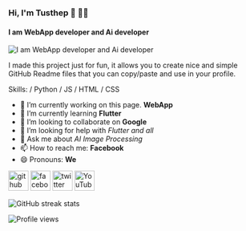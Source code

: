 ### **Hi, I'm Tusthep** 👋 🧑‍💻
#### **I am WebApp developer and Ai developer**
![**I am WebApp developer and Ai developer**](https://scontent.fbkk6-1.fna.fbcdn.net/v/t39.30808-6/326458435_1376525779786551_4223393276766237896_n.jpg?_nc_cat=108&ccb=1-7&_nc_sid=730e14&_nc_ohc=wb0udejIwFoAX-eqBNR&_nc_ht=scontent.fbkk6-1.fna&oh=00_AfB8KBiePLEgSLx6Ku4Kx0wxzfktgTkAHZLp9hYDRJZkqg&oe=63CE8147)

I made this project just for fun, it allows you to create nice and simple GitHub Readme files that you can copy/paste and use in your profile.

Skills: / Python / JS / HTML / CSS

- 🔭 I’m currently working on this page. **WebApp** 
- 🌱 I’m currently learning **Flutter** 
- 👯 I’m looking to collaborate on **Google** 
- 🤔 I’m looking for help with *Flutter and all* 
- 💬 Ask me about *AI Image Processing* 
- 📫 How to reach me: **Facebook** 
- 😄 Pronouns: **We** 


[<img src='https://cdn.jsdelivr.net/npm/simple-icons@3.0.1/icons/github.svg' alt='github' height='40'>](https://github.com/Pup077)  [<img src='https://cdn.jsdelivr.net/npm/simple-icons@3.0.1/icons/facebook.svg' alt='facebook' height='40'>](https://www.facebook.com/TusthepPuppy)  [<img src='https://cdn.jsdelivr.net/npm/simple-icons@3.0.1/icons/twitter.svg' alt='twitter' height='40'>](https://twitter.com/Armutamea)  [<img src='https://cdn.jsdelivr.net/npm/simple-icons@3.0.1/icons/youtube.svg' alt='YouTube' height='40'>](https://www.youtube.com/channel/https://www.youtube.com/channel/UC02f4148ALKb-JRAvV2ivOw)  
 
![GitHub streak stats](https://streak-stats.demolab.com/?user=Pup077)  

![Profile views](https://gpvc.arturio.dev/Pup077)  
